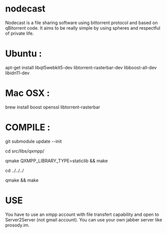 nodecast
========

Nodecast is a file sharing software using bittorrent protocol and based on qBitorrent code.
It aims to be really simple by using spheres and respectful of private life.

Ubuntu :
========

apt-get install libqt5webkit5-dev libtorrent-rasterbar-dev libboost-all-dev libidn11-dev 


Mac OSX :
========

brew install boost openssl libtorrent-rasterbar

COMPILE :
========

git submodule update --init

cd src/libs/qxmpp/

qmake QXMPP_LIBRARY_TYPE=staticlib && make

cd ../../../

qmake && make


USE
====

You have to use an xmpp account with file transfert capability and open to Server2Server (not gmail account). You can use your own jabber server like prosody.im.
